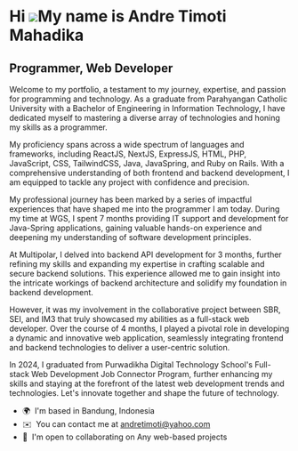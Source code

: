 Hi ![](https://user-images.githubusercontent.com/18350557/176309783-0785949b-9127-417c-8b55-ab5a4333674e.gif)My name is Andre Timoti Mahadika
=============================================================================================================================================

Programmer, Web Developer
-------------------------

Welcome to my portfolio, a testament to my journey, expertise, and passion for programming and technology. As a graduate from Parahyangan Catholic University with a Bachelor of Engineering in Information Technology, I have dedicated myself to mastering a diverse array of technologies and honing my skills as a programmer. 

My proficiency spans across a wide spectrum of languages and frameworks, including ReactJS, NextJS, ExpressJS, HTML, PHP, JavaScript, CSS, TailwindCSS, Java, JavaSpring, and Ruby on Rails. With a comprehensive understanding of both frontend and backend development, I am equipped to tackle any project with confidence and precision. 

My professional journey has been marked by a series of impactful experiences that have shaped me into the programmer I am today. During my time at WGS, I spent 7 months providing IT support and development for Java-Spring applications, gaining valuable hands-on experience and deepening my understanding of software development principles. 

At Multipolar, I delved into backend API development for 3 months, further refining my skills and expanding my expertise in crafting scalable and secure backend solutions. This experience allowed me to gain insight into the intricate workings of backend architecture and solidify my foundation in backend development. 

However, it was my involvement in the collaborative project between SBR, SEI, and IM3 that truly showcased my abilities as a full-stack web developer. Over the course of 4 months, I played a pivotal role in developing a dynamic and innovative web application, seamlessly integrating frontend and backend technologies to deliver a user-centric solution. 

In 2024, I graduated from Purwadikha Digital Technology School's Full-stack Web Development Job Connector Program, further enhancing my skills and staying at the forefront of the latest web development trends and technologies. Let's innovate together and shape the future of technology.

* 🌍  I'm based in Bandung, Indonesia
* ✉️  You can contact me at [andretimoti@yahoo.com](mailto:andretimoti@yahoo.com)
* 🤝  I'm open to collaborating on Any web-based projects
